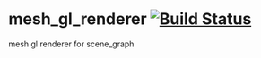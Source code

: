 mesh_gl_renderer [![Build Status](https://travis-ci.org/nathanfaucett/rs-mesh_gl_renderer.svg?branch=master)](https://travis-ci.org/nathanfaucett/rs-mesh_gl_renderer)
=====

mesh gl renderer for scene_graph
